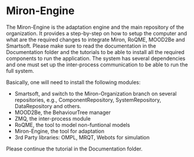 # Miron-Engine
The Miron-Engine is the adaptation engine and the main repository of the organization. It provides a step-by-step on how to setup the computer and what are the required changes to integrate Miron, RoQME, MOOD2Be and Smartsoft.
Please make sure to read the documentation in the Documentation folder and the tutorials to be able to install all the required components to run the application. The system has several dependencies and one must set up the inter-process communication to be able to run the full system.

Basically, one will need to install the following modules:
- Smartsoft, and switch to the Miron-Organization branch on several repositories, e.g., ComponentRepository, SystemRepository, DataRepository and others.
- MOOD2Be, the BehaviourTree manager
- ZMQ, the inter-process module
- RoQME, the tool to model non-funtional models
- Miron-Engine, the tool for adaptation
- 3rd Party libraries: OMPL, MRQT, Webots for simulation

Please continue the tutorial in the Documentation folder.

